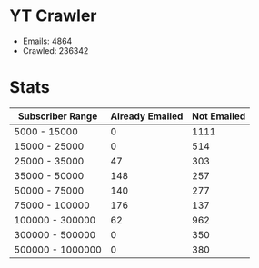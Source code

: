 # YT Crawler
- Emails: 4864
- Crawled: 236342

# Stats
| Subscriber Range  | Already Emailed | Not Emailed |
|-------|-------|-------|
| 5000 - 15000 | 0 | 1111 |
| 15000 - 25000 | 0 | 514 |
| 25000 - 35000 | 47 | 303 |
| 35000 - 50000 | 148 | 257 |
| 50000 - 75000 | 140 | 277 |
| 75000 - 100000 | 176 | 137 |
| 100000 - 300000 | 62 | 962 |
| 300000 - 500000 | 0 | 350 |
| 500000 - 1000000 | 0 | 380 |
